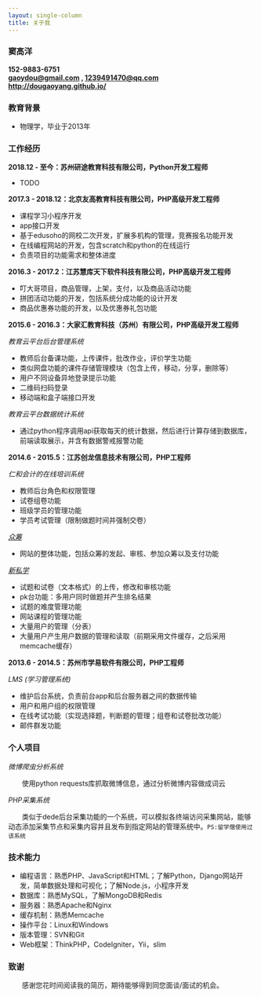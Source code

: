 ```yaml
---
layout: single-column
title: 关于我
---
```


### 窦高洋
__152-9883-6751__  
__[gaoydou@gmail.com](mailto:gaoydou@gmail.com) , [1239491470@qq.com](mailto:1239491470@qq.com)__  
__<http://dougaoyang.github.io/>__


### 教育背景
- 物理学，毕业于2013年


### 工作经历

__2018.12 - 至今：苏州研途教育科技有限公司，Python开发工程师__

- TODO


__2017.3 - 2018.12：北京友高教育科技有限公司，PHP高级开发工程师__

- 课程学习小程序开发
- app接口开发
- 基于edusoho的网校二次开发，扩展多机构的管理，竞赛报名功能开发
- 在线编程网站的开发，包含scratch和python的在线运行
- 负责项目的功能需求和整体进度


__2016.3 - 2017.2：江苏慧库天下软件科技有限公司，PHP高级开发工程师__

- 叮大哥项目，商品管理，上架，支付，以及商品活动功能
- 拼团活动功能的开发，包括系统分成功能的设计开发
- 商品优惠券功能的开发，以及优惠券礼包功能


__2015.6 - 2016.3：大家汇教育科技（苏州）有限公司，PHP高级开发工程师__

*教育云平台后台管理系统*

- 教师后台备课功能，上传课件，批改作业，评价学生功能
- 类似网盘功能的课件存储管理模块（包含上传，移动，分享，删除等）
- 用户不同设备异地登录提示功能
- 二维码扫码登录
- 移动端和盒子端接口开发

*教育云平台数据统计系统*

- 通过python程序调用api获取每天的统计数据，然后进行计算存储到数据库，前端读取展示，并含有数据警戒报警功能


__2014.6 - 2015.5：江苏创龙信息技术有限公司，PHP工程师__

*仁和会计的在线培训系统*

- 教师后台角色和权限管理
- 试卷组卷功能
- 班级学员的管理功能
- 学员考试管理（限制做题时间并强制交卷）

*[众筹](http://zc.91360.org/)*

- 网站的整体功能，包括众筹的发起、审核、参加众筹以及支付功能

*[新私学](http://www.xinsixue.com/)*

- 试题和试卷（文本格式）的上传，修改和审核功能
- pk台功能：多用户同时做题并产生排名结果
- 试题的难度管理功能
- 网站课程的管理功能
- 大量用户的管理（分表）
- 大量用户产生用户数据的管理和读取（前期采用文件缓存，之后采用memcache缓存）

__2013.6 - 2014.5：苏州市学易软件有限公司，PHP工程师__

*LMS (学习管理系统)*

- 维护后台系统，负责前台app和后台服务器之间的数据传输
- 用户和用户组的权限管理
- 在线考试功能（实现选择题，判断题的管理；组卷和试卷批改功能）
- 邮件群发功能


### 个人项目
*微博爬虫分析系统*

　　使用python requests库抓取微博信息，通过分析微博内容做成词云

*PHP采集系统*

　　类似于dede后台采集功能的一个系统，可以模拟各终端访问采集网站，能够动态添加采集节点和采集内容并且发布到指定网站的管理系统中。`PS:留学僧使用过该系统`


### 技术能力
- 编程语言：熟悉PHP、JavaScript和HTML；了解Python，Django网站开发，简单数据处理和可视化；了解Node.js，小程序开发
- 数据库：熟悉MySQL，了解MongoDB和Redis
- 服务器：熟悉Apache和Nginx
- 缓存机制：熟悉Memcache
- 操作平台：Linux和Windows
- 版本管理：SVN和Git
- Web框架：ThinkPHP，CodeIgniter，Yii，slim


### 致谢
　　感谢您花时间阅读我的简历，期待能够得到同您面谈/面试的机会。

